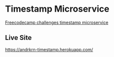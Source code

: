 # Timestamp Microservice

[Freecodecamp challenges timestamp microservice](https://www.freecodecamp.com/challenges/timestamp-microservice)

## Live Site

https://andrkrn-timestamp.herokuapp.com/
